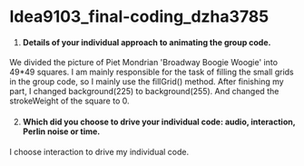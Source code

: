 # Idea9103_final-coding_dzha3785
1. #### Details of your individual approach to animating the group code.
We divided the picture of Piet Mondrian 'Broadway Boogie Woogie' into 49*49 squares. I am mainly responsible for the task of filling the small grids in the group code, so I mainly use the fillGrid() method. After finishing my part, I changed background(225) to background(255). And changed the strokeWeight of the square to 0.

2. #### Which did you choose to drive your individual code: audio, interaction, Perlin noise or time.
I choose interaction to drive my individual code.